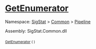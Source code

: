 # [GetEnumerator](./SequentialTransformPipeline-100663507.md)

Namespace: [SigStat]() > [Common](./../../README.md) > [Pipeline](./../README.md)

Assembly: SigStat.Common.dll

<sub>[GetEnumerator](./SequentialTransformPipeline-100663507.md) (  )</sub>&nbsp;&nbsp;&nbsp;&nbsp;&nbsp;&nbsp;&nbsp;&nbsp;&nbsp;<sub></sub>
